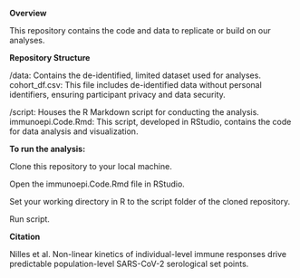 
**Overview**

This repository contains the code and data to replicate or build on our analyses.

**Repository Structure**

/data: Contains the de-identified, limited dataset used for analyses.
        cohort_df.csv: This file includes de-identified data without personal identifiers, ensuring participant privacy and data security.

/script: Houses the R Markdown script for conducting the analysis.
        immunoepi.Code.Rmd: This script, developed in RStudio, contains the code for data analysis and visualization.

**To run the analysis:**

Clone this repository to your local machine.

Open the immunoepi.Code.Rmd file in RStudio.

Set your working directory in R to the script folder of the cloned repository.

Run script.

**Citation**

Nilles et al. Non-linear kinetics of individual-level immune responses drive predictable population-level SARS-CoV-2 serological set points.

